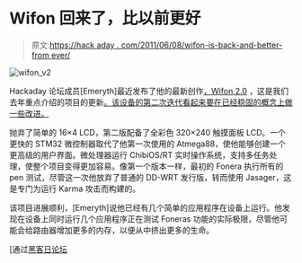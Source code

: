 # Wifon 回来了，比以前更好

> 原文:[https://hack aday . com/2011/06/08/wifon-is-back-and-better-from ever/](https://hackaday.com/2011/06/08/wifon-is-back-and-better-than-ever/)

![wifon_v2](../Images/26b29e633117fa6ee8a4a88af0cc458b.png "wifon_v2")

Hackaday 论坛成员[Emeryth]最近发布了他的最新创作[，Wifon 2.0](http://emerythacks.blogspot.com/2011/04/wifon-20.html) ，这是我们去年重点介绍的项目的更新[。该设备的第二次迭代看起来要在已经稳固的概念上做一些改进。](http://hackaday.com/2010/08/14/portable-wifi-penetration-testing/)

抛弃了简单的 16×4 LCD，第二版配备了全彩色 320×240 触摸面板 LCD。一个更快的 STM32 微控制器取代了他第一次使用的 Atmega88，使他能够创建一个更高级的用户界面。微处理器运行 ChibiOS/RT 实时操作系统，支持多任务处理，使整个项目变得更加容易。像第一个版本一样，最初的 Fonera 执行所有的 pen 测试，尽管这一次他放弃了普通的 DD-WRT 发行版，转而使用 Jasager，这是专门为运行 Karma 攻击而构建的。

该项目进展顺利，[Emeryth]说他已经有几个简单的应用程序在设备上运行。他发现在设备上同时运行几个应用程序正在测试 Foneras 功能的实际极限，尽管他可能会给路由器增加更多的内存，以便从中挤出更多的生命。

[通过[黑客日论坛](http://forums.hackaday.com/viewtopic.php?f=3&t=762)